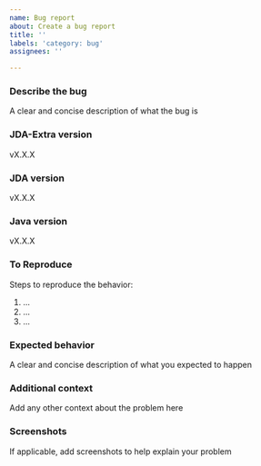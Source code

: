 ```yaml
---
name: Bug report
about: Create a bug report
title: ''
labels: 'category: bug'
assignees: ''

---
```


### Describe the bug
A clear and concise description of what the bug is

### JDA-Extra version
vX.X.X

### JDA version
vX.X.X

### Java version
vX.X.X

### To Reproduce
Steps to reproduce the behavior:
1. ...
2. ...
3. ...

### Expected behavior
A clear and concise description of what you expected to happen

### Additional context
Add any other context about the problem here

### Screenshots
If applicable, add screenshots to help explain your problem
